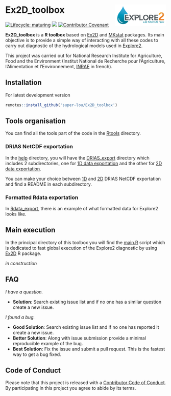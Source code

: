 # Ex2D_toolbox [<img src="resources/LogoExplore2.png" align="right" width=160 alt=""/>](https://professionnels.ofb.fr/fr/node/1244)

<!-- badges: start -->
[![Lifecycle: maturing](https://img.shields.io/badge/lifecycle-maturing-blue.svg)](https://lifecycle.r-lib.org/articles/stages.html)
![](https://img.shields.io/github/last-commit/super-lou/Ex2D_toolbox)
[![Contributor Covenant](https://img.shields.io/badge/Contributor%20Covenant-2.1-4baaaa.svg)](code_of_conduct.md) 
<!-- badges: end -->

**Ex2D_toolbox** is a **R toolbox** based on [Ex2D](https://github.com/super-lou/Ex2D) and [MKstat](https://github.com/super-lou/MKstat) packages. Its main objective is to provide a simple way of interacting with all these codes to carry out diagnostic of the hydrological models used in [Explore2](https://professionnels.ofb.fr/fr/node/1244).

This project was carried out for National Research Institute for Agriculture, Food and the Environment (Institut National de Recherche pour l’Agriculture, l’Alimentation et l’Environnement, [INRAE](https://agriculture.gouv.fr/inrae-linstitut-national-de-recherche-pour-lagriculture-lalimentation-et-lenvironnement) in french).


## Installation
For latest development version

``` r
remotes::install_github('super-lou/Ex2D_toolbox')
```

## Tools organisation
You can find all the tools part of the code in the [Rtools](https://github.com/super-lou/Ex2D_toolbox/tree/main/Rtools) directory.

### DRIAS NetCDF exportation
In the [help](https://github.com/super-lou/Ex2D_toolbox/tree/main/Rtools/help) directory, you will have the [DRIAS_export](https://github.com/super-lou/Ex2D_toolbox/tree/main/Rtools/help/DRIAS_export) directory which includes 2 subdirectories, one for [1D data exportation](https://github.com/super-lou/Ex2D_toolbox/tree/main/Rtools/help/DRIAS_export/DRIAS_export_1D) and the other for [2D data exportation](https://github.com/super-lou/Ex2D_toolbox/tree/main/Rtools/help/DRIAS_export/DRIAS_export_2D).

You can make your choice between [1D](https://github.com/super-lou/Ex2D_toolbox/tree/main/Rtools/help/DRIAS_export/DRIAS_export_1D) and [2D](https://github.com/super-lou/Ex2D_toolbox/tree/main/Rtools/help/DRIAS_export/DRIAS_export_2D) DRIAS NetCDF exportation and find a README in each subdirectory.

### Formatted Rdata exportation
In [Rdata_export](https://github.com/super-lou/Ex2D_toolbox/tree/main/Rtools/help/Rdata_export), there is an example of what formatted data for Explore2 looks like.


## Main execution
In the principal directory of this toolbox you will find the [main.R](https://github.com/super-lou/Ex2D_toolbox/tree/main/main.R) script which is dedicated to fast global execution of the Explore2 diagnostic by using [Ex2D](https://github.com/super-lou/Ex2D) R package.

*in construction*


## FAQ
*I have a question.*

-   **Solution**: Search existing issue list and if no one has a similar question create a new issue.

*I found a bug.*

-   **Good Solution**: Search existing issue list and if no one has reported it create a new issue.
-   **Better Solution**: Along with issue submission provide a minimal reproducible example of the bug.
-   **Best Solution**: Fix the issue and submit a pull request. This is the fastest way to get a bug fixed.


## Code of Conduct
Please note that this project is released with a [Contributor Code of Conduct](CODE_OF_CONDUCT.md). By participating in this project you agree to abide by its terms.
